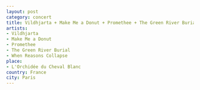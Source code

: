 ```yaml
---
layout: post
category: concert
title: Vildhjarta + Make Me a Donut + Promethee + The Green River Burial + When Reasons Collapse
artists: 
- Vildhjarta
- Make Me a Donut
- Promethee
- The Green River Burial
- When Reasons Collapse
place: 
- L'Orchidée du Cheval Blanc
country: France
city: Paris
---
```


